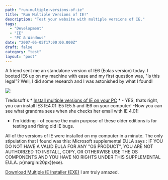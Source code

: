 ```yaml
---
path: "run-multiple-versions-of-ie"
title: "Run Multiple Versions of IE!"
description: "Test your website with multiple versions of IE."
tags: 
  - "Development"
  - "IE"
  - "PC & Windows"
date: "2007-05-05T17:00:00.000Z"
draft: false
category: "test"
layout: "post"
---
```


A friend sent me an standalone version of IE6 (Eolas version) today. I booted IE6 up on my machine with ease and my first question was, "Is this legal"? Well, I did some research and I was astonished by what I found!

![](http://marcgrabanski.com/img/IE_multiple_versions.gif)

Tredosoft's * [Install multiple versions of IE on your PC](http://tredosoft.com/Multiple_IE) * - YES, thats right, you can install IE3 IE4.01 IE5 IE5.5 and IE6 on your computer! 
-Now you can see what grandma sees when she checks her email with IE 4.01!
- I'm kidding - of course the main purpose of these older editions is for testing and fixing old IE bugs.

All of the versions of IE were installed on my computer in a minute. The only stipulation that I found was this: Microsoft supplemental EULA says : IF YOU DO NOT HAVE A VALID EULA FOR ANY "OS PRODUCT", YOU ARE NOT AUTHORIZED TO INSTALL, COPY, OR OTHERWISE USE THE OS COMPONENTS AND YOU HAVE NO RIGHTS UNDER THIS SUPPLEMENTAL EULA. p{margin:20px}(exe).

[Download Multiple IE Installer (EXE)](http://tredosoft.com/files/multi-ie/multiple-ie-setup.exe) I am truly amazed.